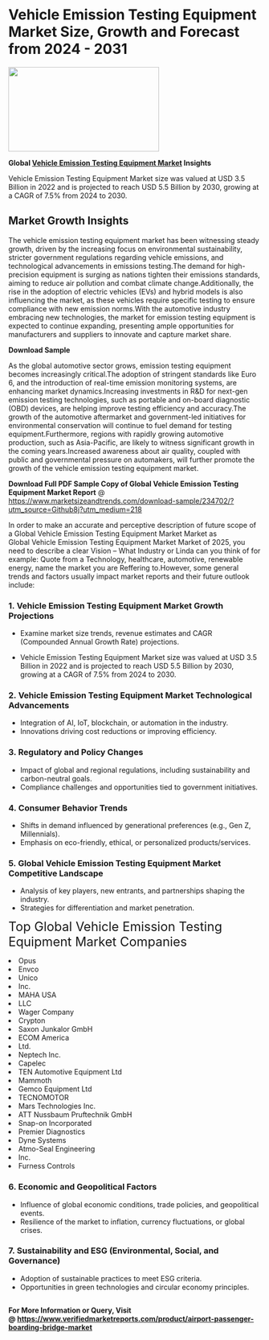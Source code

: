 <H1>Vehicle Emission Testing Equipment Market Size, Growth and Forecast from 2024 - 2031</H1><img class="aligncenter size-medium wp-image-584254" src="https://thirdeyenews.in/wp-content/uploads/2024/09/Global-Market-Research-300x168.jpeg" alt="" width="300" height="168" /><p><strong>Global&nbsp;<a href="https://www.marketsizeandtrends.com/download-sample/234702/?utm_source=Github8j?utm_medium=218">Vehicle Emission Testing Equipment Market</a> Insights</strong></p><p>Vehicle Emission Testing Equipment Market size was valued at USD 3.5 Billion in 2022 and is projected to reach USD 5.5 Billion by 2030, growing at a CAGR of 7.5% from 2024 to 2030.</p><p><h2>Market Growth Insights</h2> <p>The vehicle emission testing equipment market has been witnessing steady growth, driven by the increasing focus on environmental sustainability, stricter government regulations regarding vehicle emissions, and technological advancements in emissions testing.The demand for high-precision equipment is surging as nations tighten their emissions standards, aiming to reduce air pollution and combat climate change.Additionally, the rise in the adoption of electric vehicles (EVs) and hybrid models is also influencing the market, as these vehicles require specific testing to ensure compliance with new emission norms.With the automotive industry embracing new technologies, the market for emission testing equipment is expected to continue expanding, presenting ample opportunities for manufacturers and suppliers to innovate and capture market share.</p> <p><strong>Download Sample</strong></p> <p>As the global automotive sector grows, emission testing equipment becomes increasingly critical.The adoption of stringent standards like Euro 6, and the introduction of real-time emission monitoring systems, are enhancing market dynamics.Increasing investments in R&D for next-gen emission testing technologies, such as portable and on-board diagnostic (OBD) devices, are helping improve testing efficiency and accuracy.The growth of the automotive aftermarket and government-led initiatives for environmental conservation will continue to fuel demand for testing equipment.Furthermore, regions with rapidly growing automotive production, such as Asia-Pacific, are likely to witness significant growth in the coming years.Increased awareness about air quality, coupled with public and governmental pressure on automakers, will further promote the growth of the vehicle emission testing equipment market.</p> <p><span class=""><strong>Download Full PDF Sample Copy of Global Vehicle Emission Testing Equipment Market Report</strong> @ <a href="https://www.marketsizeandtrends.com/download-sample/234702/?utm_source=Github8j?utm_medium=218" target="_blank">https://www.marketsizeandtrends.com/download-sample/234702/?utm_source=Github8j?utm_medium=218</a></span></p><p>In order to make an accurate and perceptive description of future scope of a Global&nbsp;Vehicle Emission Testing Equipment Market Market as Global&nbsp;Vehicle Emission Testing Equipment Market Market of 2025, you need to describe a clear Vision &ndash; What Industry or Linda can you think of for example: Quote from a Technology, healthcare, automotive, renewable energy, name the market you are Reffering to.However, some general trends and factors usually impact market reports and their future outlook include:</p><h3>1.&nbsp;<strong>Vehicle Emission Testing Equipment Market Growth Projections</strong></h3><ul><li>Examine market size trends, revenue estimates and CAGR (Compounded Annual Growth Rate) projections.</li><li><p>Vehicle Emission Testing Equipment Market size was valued at USD 3.5 Billion in 2022 and is projected to reach USD 5.5 Billion by 2030, growing at a CAGR of 7.5% from 2024 to 2030.</p></li></ul><h3>2.&nbsp;<strong>Vehicle Emission Testing Equipment Market Technological Advancements</strong></h3><ul><li>Integration of AI, IoT, blockchain, or automation in the industry.</li><li>Innovations driving cost reductions or improving efficiency.</li></ul><h3>3.&nbsp;<strong>Regulatory and Policy Changes</strong></h3><ul><li>Impact of global and regional regulations, including sustainability and carbon-neutral goals.</li><li>Compliance challenges and opportunities tied to government initiatives.</li></ul><h3>4.&nbsp;<strong>Consumer Behavior Trends</strong></h3><ul><li>Shifts in demand influenced by generational preferences (e.g., Gen Z, Millennials).</li><li>Emphasis on eco-friendly, ethical, or personalized products/services.</li></ul><h3>5.&nbsp;<strong>Global Vehicle Emission Testing Equipment Market Competitive Landscape</strong></h3><ul><li>Analysis of key players, new entrants, and partnerships shaping the industry.</li><li>Strategies for differentiation and market penetration.</li></ul><p data-pm-slice="1 1 []"><span style="color: inherit; font-family: inherit; font-size: 25px;">Top Global Vehicle Emission Testing Equipment Market Companies</span></p><div class="" data-test-id=""><p><li>Opus</li><li> Envco</li><li> Unico</li><li> Inc.</li><li> MAHA USA</li><li> LLC</li><li> Wager Company</li><li> Crypton</li><li> Saxon Junkalor GmbH</li><li> ECOM America</li><li> Ltd.</li><li> Neptech Inc.</li><li> Capelec</li><li> TEN Automotive Equipment Ltd</li><li> Mammoth</li><li> Gemco Equipment Ltd</li><li> TECNOMOTOR</li><li> Mars Technologies Inc.</li><li> ATT Nussbaum Pruftechnik GmbH</li><li> Snap-on Incorporated</li><li> Premier Diagnostics</li><li> Dyne Systems</li><li> Atmo-Seal Engineering</li><li> Inc.</li><li> Furness Controls</li></p></div><h3>6.&nbsp;<strong>Economic and Geopolitical Factors</strong></h3><ul><li>Influence of global economic conditions, trade policies, and geopolitical events.</li><li>Resilience of the market to inflation, currency fluctuations, or global crises.</li></ul><h3>7.&nbsp;<strong>Sustainability and ESG (Environmental, Social, and Governance)</strong></h3><ul><li>Adoption of sustainable practices to meet ESG criteria.</li><li>Opportunities in green technologies and circular economy principles.</li></ul><h2><strong style="font-size: 14px;">For More Information or Query, Visit @&nbsp;</strong><a style="background-color: #ffffff; font-size: 14px;" href="https://www.marketsizeandtrends.com/report/vehicle-emission-testing-equipment-market/" target="_blank">https://www.verifiedmarketreports.com/product/airport-passenger-boarding-bridge-market</a></h2>
